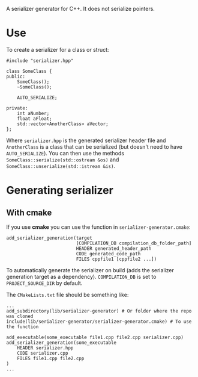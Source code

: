 A serializer generator for C++.
It does not serialize pointers.

# Use

To create a serializer for a class or struct:

```
#include "serializer.hpp"

class SomeClass {
public:
    SomeClass();
    ~SomeClass();

    AUTO_SERIALIZE;

private:
    int aNumber;
    float aFloat;
    std::vector<AnotherClass> aVector;
};
```

Where `serializer.hpp` is the generated serializer header file and `AnotherClass` is a class that
can be serialized (but doesn't need to have `AUTO_SERIALIZE`). You can then use the methods
`SomeClass::serialize(std::ostream &os)` and `SomeClass::unserialize(std::istream &is)`.

# Generating serializer

## With cmake

If you use **cmake** you can use the function in `serializer-generator.cmake`:

```
add_serializer_generation(target
                          [COMPILATION_DB compilation_db_folder_path]
                          HEADER generated_header_path
                          CODE generated_code_path
                          FILES cppfile1 [cppfile2 ...])
```

To automatically generate the serializer on build (adds the serializer generation target as a
dependency). `COMPILATION_DB` is set to `PROJECT_SOURCE_DIR` by default.

The `CMakeLists.txt` file should be something like:


```
...
add_subdirectory(lib/serializer-generator) # Or folder where the repo was cloned
include(lib/serializer-generator/serializer-generator.cmake) # To use the function

add_executable(some_executable file1.cpp file2.cpp serializer.cpp)
add_serializer_generation(some_executable
    HEADER serializer.hpp
    CODE serializer.cpp
    FILES file1.cpp file2.cpp
)
...
```


